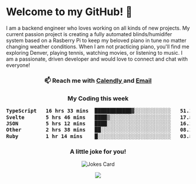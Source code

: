 <h1> Welcome to my GitHub! 👋 </h1>


  I am a backend engineer who loves working on all kinds of new projects. My current passion project is creating a fully automated blinds/humidifer system based on a Rasberry Pi to keep my beloved piano in tune no matter changing weather conditions. When I am not practicing piano, you'll find me exploring Denver, playing tennis, watching movies, or listening to music. I am a passionate, driven developer and would love to connect and chat with everyone!

<h3 align = "center"> 📫 Reach me with <a href = "https://calendly.com/msbrandt00/30min"> Calendly </a> and <a href="mailto:msbrandt00@gmail.com">Email</a> 
 </h3>


 
<div align = "center"
[![Anurag's GitHub stats](https://github-readme-stats.vercel.app/api?username=mbrandt00)](https://github.com/anuraghazra/github-readme-stats)
          </div>
<h3 align="center">
  My Coding this week
<!--START_SECTION:waka-->

```txt
TypeScript   16 hrs 33 mins  ████████████▓░░░░░░░░░░░░   51.15 %
Svelte       5 hrs 46 mins   ████▒░░░░░░░░░░░░░░░░░░░░   17.84 %
JSON         5 hrs 12 mins   ████░░░░░░░░░░░░░░░░░░░░░   16.11 %
Other        2 hrs 38 mins   ██░░░░░░░░░░░░░░░░░░░░░░░   08.15 %
Ruby         1 hr 14 mins    █░░░░░░░░░░░░░░░░░░░░░░░░   03.83 %
```

<!--END_SECTION:waka-->

### A little joke for you!

![Jokes Card](https://readme-jokes.vercel.app/api?hideBorder)

<a href="https://www.linkedin.com/in/mbrandt00/"><img src="https://img.shields.io/badge/linkedin-%230077B5.svg?&style=for-the-badge&logo=linkedin&logoColor=white" /></a>
